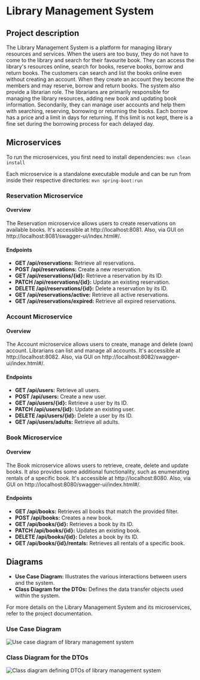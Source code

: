 # Library Management System

## Project description

The Library Management System is a platform for managing library resources and services.
When the users are too busy, they do not have to come to the library and search for their favourite book.
They can access the library's resources online, search for books, reserve books, borrow and return books.
The customers can search and list the books online even without creating an account.
When they create an account they become the members and may reserve, borrow and return books.
The system also provide a librarian role.
The librarians are primarily responsible for managing the library resources, adding new book and updating book
information.
Secondarily, they can manage user accounts and help them with searching, reserving, borrowing or returning the books.
Each borrow has a price and a limit in days for returning.
If this limit is not kept, there is a fine set during the borrowing process for each delayed day.

## Microservices

To run the microservices, you first need to install dependencies:
```mvn clean install```

Each microservice is a standalone executable module and can be run from inside their respective
directories: ```mvn spring-boot:run```

### Reservation Microservice

#### Overview

The Reservation microservice allows users to create reservations on available books.
It's accessible at http://localhost:8081. Also, via GUI on http://localhost:8081/swagger-ui/index.html#/.

#### Endpoints

- **GET /api/reservations:** Retrieve all reservations.
- **POST /api/reservations:** Create a new reservation.
- **GET /api/reservations/{id}:** Retrieve a reservation by its ID.
- **PATCH /api/reservations/{id}:** Update an existing reservation.
- **DELETE /api/reservations/{id}:** Delete a reservation by its ID.
- **GET /api/reservations/active:** Retrieve all active reservations.
- **GET /api/reservations/expired:** Retrieve all expired reservations.

### Account Microservice

#### Overview

The Account microservice allows users to create, manage and delete (own) account. 
Librarians can list and manage all accounts.
It's accessible at http://localhost:8082. Also, via GUI on http://localhost:8082/swagger-ui/index.html#/.

#### Endpoints

- **GET /api/users:** Retrieve all users.
- **POST /api/users:** Create a new user.
- **GET /api/users/{id}:** Retrieve a user by its ID.
- **PATCH /api/users/{id}:** Update an existing user.
- **DELETE /api/users/{id}:** Delete a user by its ID.
- **GET /api/users/adults:** Retrieve all adults.

### Book Microservice

#### Overview

The Book microservice allows users to retrieve, create, delete and update books. It also provides some additional
functionality, such as enumerating rentals of a specific book.
It's accessible at http://localhost:8080. Also, via GUI on http://localhost:8080/swagger-ui/index.html#/.

#### Endpoints

- **GET /api/books:** Retrieves all books that match the provided filter.
- **POST /api/books:** Creates a new book.
- **GET /api/books/{id}:** Retrieves a book by its ID.
- **PATCH /api/books/{id}:** Updates an existing book.
- **DELETE /api/books/{id}:** Deletes a book by its ID.
- **GET /api/books/{id}/rentals:** Retrieves all rentals of a specific book.

## Diagrams

- **Use Case Diagram:** Illustrates the various interactions between users and the system.
- **Class Diagram for the DTOs:** Defines the data transfer objects used within the system.

For more details on the Library Management System and its microservices, refer to the project documentation.

### Use Case Diagram

![](./puml/useCaseDiagram.png "Use case diagram of library management system")

### Class Diagram for the DTOs

![](./puml/classDiagram.png "Class diagram defining DTOs of library management system")





